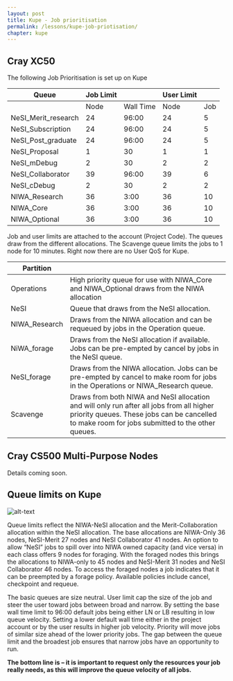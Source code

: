 ```yaml
---
layout: post
title: Kupe - Job prioritisation
permalink: /lessons/kupe-job-priotisation/
chapter: kupe
---
```



## Cray XC50

The following Job Prioritisation is set up on Kupe

| Queue | Job Limit| | User Limit ||
| --- | --- | --- |---| ---|
| | Node | Wall Time | Node | Job |
| NeSI\_Merit\_research | 24 | 96:00 | 24 | 5 |
| NeSI\_Subscription |  24 | 96:00 | 24 | 5 |
| NeSI\_Post\_graduate |  24 | 96:00 | 24 | 5 |
| NeSI\_Proposal | 1 | 30 | 1 | 1 |
| NeSI\_mDebug | 2 | 30 | 2 | 2 |
| NeSI\_Collaborator | 39 | 96:00 | 39 | 6 |
| NeSI\_cDebug | 2 | 30 | 2 | 2 |
| NIWA\_Research | 36 | 3:00 | 36 | 10 |
| NIWA\_Core |36 | 3:00 | 36 | 10 |
| NIWA\_Optional |36 | 3:00 | 36 | 10 |

Job and user limits are attached to the account (Project Code).  The queues draw from the different allocations.  The Scavenge queue limits the jobs to 1 node for 10 minutes. Right now there are no User QoS for Kupe.

| Partition |   |
| --- | --- |
| Operations | High priority queue for use with NIWA\_Core and NIWA\_Optional draws from the NIWA allocation |
| NeSI | Queue that draws from the NeSI allocation. |
| NIWA\_Research | Draws from the NIWA allocation and can be requeued by jobs in the Operation queue. |
| NiWA\_forage | Draws from the NeSI allocation if available. Jobs can be pre-empted by cancel by jobs in the NeSI queue. |
| NeSI\_forage | Draws from the NIWA allocation.  Jobs can be pre-empted by cancel to make room for jobs in the Operations or NIWA\_Research queue. |
| Scavenge | Draws from both NIWA and NeSI allocation and will only run after all jobs from all higher priority queues.  These jobs can be cancelled to make room for jobs submitted to the other queues. |

## Cray CS500 Multi-Purpose Nodes

Details coming soon.


## Queue limits on Kupe

![alt-text](../kupe_fairshare.png "Kupe queue structure")

Queue limits reflect the NIWA-NeSI allocation and the Merit-Collaboration allocation within the NeSI allocation.  The base allocations are NIWA-Only 36 nodes, NeSI-Merit 27 nodes and NeSI Collaborator 41 nodes.  An option to allow “NeSI” jobs to spill over into NIWA owned capacity (and vice versa) in each class offers 9 nodes for foraging.  With the foraged nodes this brings the allocations to NIWA-only to 45 nodes and NeSI-Merit 31 nodes and NeSI Collaborator 46 nodes.   To access the foraged nodes a job indicates that it can be preempted by a forage policy.  Available policies include cancel, checkpoint and requeue.

The basic queues are size neutral.  User limit cap the size of the job and steer the user toward jobs between broad and narrow.  By setting the base wall time limit to 96:00 default jobs being either LN or LB resulting in low queue velocity.   Setting a lower default wall time either in the project account or by the user results in higher job velocity.  Priority will move jobs of similar size ahead of the lower priority jobs.  The gap between the queue limit and the broadest job ensures that narrow jobs have an opportunity to run.

**The bottom line is – it is important to request only the resources your job really needs, as this will improve the queue velocity of all jobs.**
